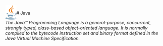 <img align="left" alt="html5" width="35" src="https://raw.githubusercontent.com/shivajichalise/java/main/images/java_logo.png">
<br />
# Java

_The Java™ Programming Language is a general-purpose, concurrent, strongly typed, class-based object-oriented language. It is normally compiled to the bytecode instruction set and binary format defined in the Java Virtual Machine Specification._
